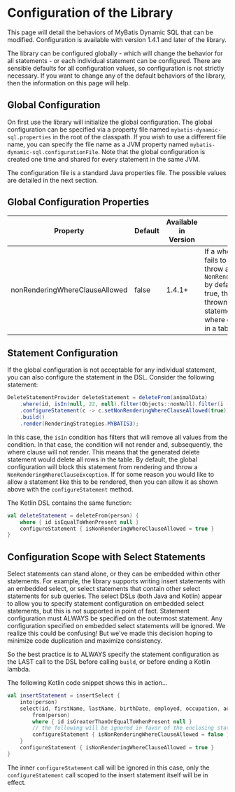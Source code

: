 # Configuration of the Library

This page will detail the behaviors of MyBatis Dynamic SQL that can be modified.
Configuration is available with version 1.4.1 and later of the library.

The library can be configured globally - which will change the behavior for all statements - or each individual statement
can be configured. There are sensible defaults for all configuration values, so configuration is not strictly necessary.
If you want to change any of the default behaviors of the library, then the information on this page will help.

## Global Configuration

On first use the library will initialize the global configuration. The global configuration can be specified via a property
file named `mybatis-dynamic-sql.properties` in the root of the classpath. If you wish to use a different file name,
you can specify the file name as a JVM property named `mybatis-dynamic-sql.configurationFile`. Note that the global
configuration is created one time and shared for every statement in the same JVM.

The configuration file is a standard Java properties file. The possible values are detailed in the next section.

## Global Configuration Properties

| Property                           | Default | Available in Version | Meaning                                                                                                                                                                                                                                                                                                                                                                                                                                                        |
|------------------------------------|---------|----------------------|----------------------------------------------------------------------------------------------------------------------------------------------------------------------------------------------------------------------------------------------------------------------------------------------------------------------------------------------------------------------------------------------------------------------------------------------------------------|
| nonRenderingWhereClauseAllowed     | false   | 1.4.1+               | If a where clause is specified, but fails to render, then the library will throw a `NonRenderingWhereClauseException` by default. If you set this value to true, then no exception will be thrown. This could enable statements to be rendered without where clauses that affect all rows in a table.                                                                                                                                                          |

## Statement Configuration

If the global configuration is not acceptable for any individual statement, you can also configure the statement in the
DSL. Consider the following statement:

```java
DeleteStatementProvider deleteStatement = deleteFrom(animalData)
    .where(id, isIn(null, 22, null).filter(Objects::nonNull).filter(i -> i != 22))
    .configureStatement(c -> c.setNonRenderingWhereClauseAllowed(true))
    .build()
    .render(RenderingStrategies.MYBATIS3);
```

In this case, the `isIn` condition has filters that will remove all values from the condition. In that case, the
condition will not render and, subsequently, the where clause will not render. This means that the generated delete
statement would delete all rows in the table. By default, the global configuration will block this statement from
rendering and throw a `NonRenderingWhereClauseException`. If for some reason you would like to allow a statement
like this to be rendered, then you can allow it as shown above with the `configureStatement` method.

The Kotlin DSL contains the same function:

```kotlin
val deleteStatement = deleteFrom(person) {
    where { id isEqualToWhenPresent null }
    configureStatement { isNonRenderingWhereClauseAllowed = true }
}
```

## Configuration Scope with Select Statements

Select statements can stand alone, or they can be embedded within other statements. For example, the library supports
writing insert statements with an embedded select, or select statements that contain other select statements for sub
queries. The select DSLs (both Java and Kotlin) appear to allow you to specify statement configuration on embedded
select statements, but this is not supported in point of fact. Statement configuration must ALWAYS be specified on the
outermost statement. Any configuration specified on embedded select statements will be ignored. We realize this could be
confusing! But we've made this decision hoping to minimize code duplication and maximize consistency.

So the best practice is to ALWAYS specify the statement configuration as the LAST call to the DSL before calling
`build`, or before ending a Kotlin lambda.

The following Kotlin code snippet shows this in action...

```kotlin
val insertStatement = insertSelect {
    into(person)
    select(id, firstName, lastName, birthDate, employed, occupation, addressId) {
        from(person)
        where { id isGreaterThanOrEqualToWhenPresent null }
        // the following will be ignored in favor of the enclosing statement configuration...
        configureStatement { isNonRenderingWhereClauseAllowed = false }
    }
    configureStatement { isNonRenderingWhereClauseAllowed = true }
}
```

The inner `configureStatement` call will be ignored in this case, only the `configureStatement` call scoped to the
insert statement itself will be in effect.
